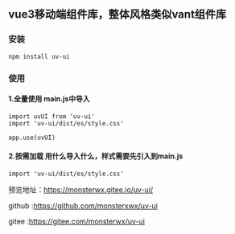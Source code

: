 ## vue3移动端组件库，整体风格类似vant组件库
### 安装

```
npm install uv-ui
```

### 使用

#### 1.全量使用 main.js中导入

```
import uvUI from 'uv-ui'
import 'uv-ui/dist/es/style.css'

app.use(uvUI)
```

#### 2.按需加载 用什么导入什么，样式需要先引入到main.js

```
import 'uv-ui/dist/es/style.css'
```

预览地址：https://monsterwx.gitee.io/uv-ui/

github :https://github.com/monsterxwx/uv-ui

gitee :https://gitee.com/monsterwx/uv-ui